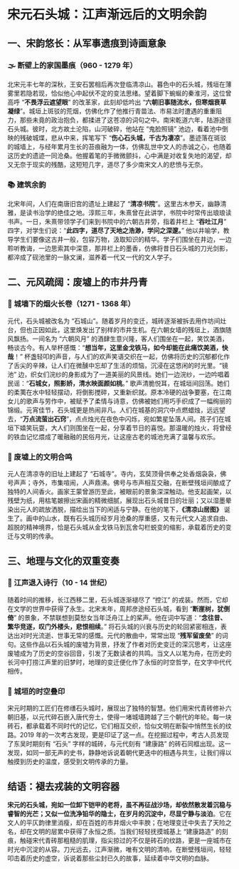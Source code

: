 
# 宋元石头城：江声渐远后的文明余韵  

## 一、宋韵悠长：从军事遗痕到诗画意象​
### 🌫️ 断壁上的家国墨痕（960 - 1279 年）​
北宋元丰七年的深秋，王安石罢相后再次登临清凉山。暮色中的石头城，残垣在薄雾里若隐若现，恰似他心中起伏不定的变法思绪。望着脚下蜿蜒的秦淮河，这位曾高呼 “**不畏浮云遮望眼**” 的改革家，此刻却低吟出 “**六朝旧事随流水，但寒烟衰草凝绿**”。城垣上斑驳的荒烟，仿佛化作了他推行青苗法、市易法时遭遇的重重阻力，那些未竟的政治抱负，都揉进了这苍凉的词句之中。​
南宋乾道六年，陆游途径石头城。彼时，北方故土沦陷，山河破碎，他站在 “鬼脸照镜” 池边，看着池中倒映的残破城堞，悲从中来，挥笔写下 “**伤心石头城，千古为凄凉**”。墨迹落在斑驳的城墙上，与经年累月生长的苔痕融为一体，仿佛乱世中文人的赤诚之心，也随着这历史的遗迹一同沧桑。他握着笔的手微微颤抖，心中满是对收复失地的渴望，却又无奈于现实的残酷，这短短几字，道尽了多少南宋文人的悲愤与无奈。​
### 📚 建筑余韵​
北宋年间，人们在南唐旧宫的遗址上建起了 “**清凉书院**”。这里古木参天，幽静清雅，是读书治学的绝佳之地。淳熙三年，朱熹曾在此讲学，书院中时常传出琅琅读书声。一日，朱熹带领学子们来到书院中的六朝古井旁，指着井栏上 “**吞吐江月**” 四字，对学生们说：“**此四字，道尽了天地之浩渺，学问之深邃。**” 他以井喻学，教导学生们要像这古井一般，包容万物，汲取知识的精华。学子们围坐在井边，一边聆听教诲，一边思索其中深意，那井栏上的墨香，仿佛将昔日石头城的刀光剑影，都淬成了砚池里的一脉文澜，滋养着一代又一代的文人学子。​
## 二、元风疏阔：废墟上的市井丹青​
### 🏮 城墙下的烟火长卷（1271 - 1368 年）​
元代，石头城被改名为 “石城山”。随着岁月的变迁，城砖逐渐被拆去用作坊间灶台，但也正因如此，这里焕发出了别样的市井生机。​
在六朝女墙的残垣上，酒旗随风飘扬。一间名为 “六朝风月” 的酒肆生意兴隆，客人们围坐在一起，笑饮美酒，畅谈古今。有人举杯感慨：“**想当年，这里金戈铁马，如今却能在此痛饮美酒，快哉**！” 杯盏轻叩的声音，与人们的欢声笑语交织在一起，仿佛将历史的沉郁都化作了舌尖的辛辣，让人们在微醺中忘却了生活的烦恼，沉浸在这悠闲的时光里。​
“镜池” 边，织女们浣纱的身影成为了一道美丽的风景线。她们一边浣纱，一边吟唱着民谣：“**石城女，照影娇，清水映面颜如桃**。” 歌声清脆悦耳，在城垣间回荡。她们的柔荑在水中轻轻摆动，将倒影搅碎，又重新织就。原本冷硬的战争要塞，在江南女儿的歌声与劳作中，被赋予了柔情与诗意，仿佛被她们用巧手织成了一幅绚丽的锦缎。​
元宵佳节，石头城更是热闹非凡。人们在城基的洞穴中点燃蜡烛，远远望去，“**万点流萤出石窍**”，点点烛光在夜色中闪烁，宛如繁星坠落人间。孩子们在城垣下嬉笑玩耍，大人们则围坐在一起，分享着节日的喜悦。那温暖的烛火，将曾经的铁血记忆煨成了暖融融的民俗月光，让这座古老的城池充满了温馨与欢乐。​
### 📜 废墟上的文明合鸣​
元人在清凉寺的旧址上建起了 “石城寺”。寺内，玄奘顶骨供奉之处香烟袅袅，佛号声声；寺外，市集喧闹，人声鼎沸。佛号与市声相互交融，在断壁残垣间酿成了独特的人间香火。​
画家王蒙曾游历至此，被眼前的景象深深触动。他支起画架，以残壁为纸，用枯笔皴擦出宋画的精微细腻，展现出石头城昔日的壮丽；又以湿墨晕染出元人的疏放洒脱，描绘出当下的闲适与宁静。在他的笔下，**《清凉山居图》** 诞生了。画中的山水，既有石头城历经岁月沧桑的厚重感，又有元代文人追求自由、超脱的精神境界，恰是石头城从金戈铁马到瓦舍勾栏蜕变的缩影，承载着历史的变迁与文明的传承。​
## 三、地理与文化的双重变奏​
### 🌿 江声退入诗行（10 - 14 世纪）​
随着时间的推移，长江西移二里，石头城逐渐褪尽了 “控江” 的戎装。然而，它却在文学的世界中获得了永生。​
北宋末年，周邦彦途经石头城，看到 “**断崖树，犹倒倚**” 的景象，不禁联想到莫愁女当年泛舟江上的桨声。他在词中写道：“**念往昔、繁华竞逐，叹门外楼头，悲恨相续**。” 将石头城的兴衰与历史的轮回紧密相连，表达出对时光流逝、世事无常的感慨。​
元代的散曲中，常常出现 “**残军留废垒**” 的词句。这些作品以石头城的废墟为背景，抒发了作者对历史变迁的深沉思考，让这座废墟成为了历史的空谷回音，引发了无数读者的共鸣。当文人以笔为舟，在历史的长河中打捞江声里的旧梦时，地理的变迁便化作了永恒的时空哲学，在文字中代代相传。​
### 🌌 城垣的时空叠印​
宋元时期的工匠们在修缮石头城时，展现出了独特的智慧。他们用宋代青砖修补六朝旧基，以元代碎石嵌入唐代夯土，使得一堵城墙跨越了三个朝代的年轮。每一块砖石，都承载着不同时代的记忆，它们相互交织，恰似文明在断裂中悄然生长的纹路。​
2019 年的一次考古发现，更是印证了这一点。在挖掘过程中，考古人员发现了东吴时期刻有 “石头” 字样的城砖，与元代刻有 “建康路” 的砖石同框出现。这一发现，如同一部无声的史书，静静地诉说着朝代更迭中的相遇与共生，让我们得以触摸到历史的温度，感受到文明传承的力量。​
## 结语：褪去戎装的文明容器​
**宋元的石头城，宛如一位卸下铠甲的老将，虽不再征战沙场，却依然散发着沉稳与睿智的光芒；又似一位洗净铅华的隐士，在岁月的沉淀中，尽显宁静与淡泊**。它在文人的平仄韵律里消瘦，却在百姓的市井烟火中丰腴；在地理变迁中失去了天险之名，却在文明的层累中获得了永恒之质。​
当我们轻轻抚摸城基上 “建康路造” 的刻痕，触碰宋代青砖那粗糙的肌理，指尖掠过的不仅是砖石的纹路，更是一座城市在时光中沉淀的从容。刀光远去，江声渐微，唯有文明的清响，在断壁残垣间，轻轻叩击着历史的虚空，诉说着那些尘封已久的故事，延续着中华文明的血脉。